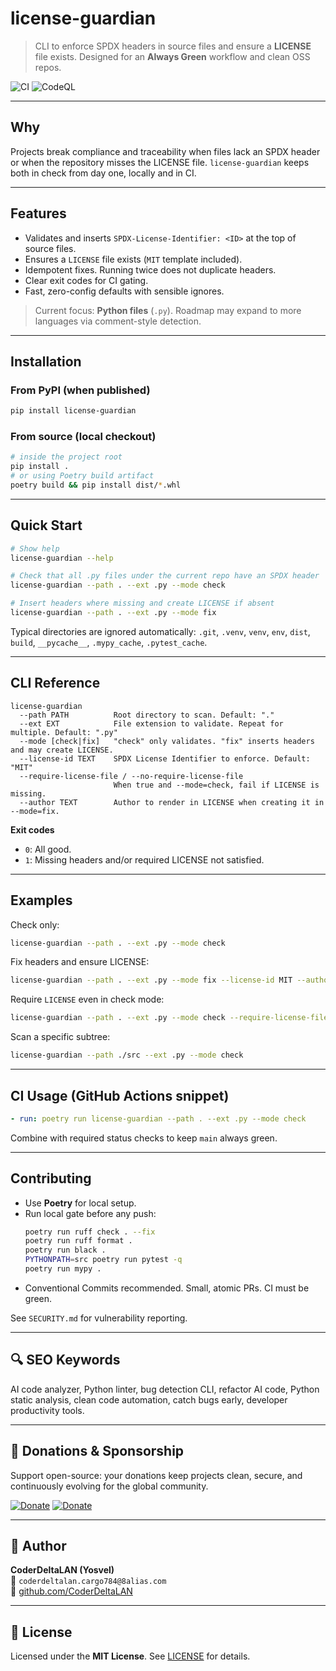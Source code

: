 # license-guardian

> CLI to enforce SPDX headers in source files and ensure a **LICENSE** file exists. Designed for an **Always Green** workflow and clean OSS repos.

![CI](https://github.com/CoderDeltaLAN/license-guardian/actions/workflows/ci.yml/badge.svg?branch=main)
![CodeQL](https://github.com/CoderDeltaLAN/license-guardian/actions/workflows/codeql.yml/badge.svg?branch=main)

---

## Why

Projects break compliance and traceability when files lack an SPDX header or when the repository misses the LICENSE file. `license-guardian` keeps both in check from day one, locally and in CI.

---

## Features

- Validates and inserts `SPDX-License-Identifier: <ID>` at the top of source files.
- Ensures a `LICENSE` file exists (`MIT` template included).
- Idempotent fixes. Running twice does not duplicate headers.
- Clear exit codes for CI gating.
- Fast, zero-config defaults with sensible ignores.

> Current focus: **Python files** (`.py`). Roadmap may expand to more languages via comment-style detection.

---

## Installation

### From PyPI (when published)
```bash
pip install license-guardian
```

### From source (local checkout)
```bash
# inside the project root
pip install .
# or using Poetry build artifact
poetry build && pip install dist/*.whl
```

---

## Quick Start

```bash
# Show help
license-guardian --help

# Check that all .py files under the current repo have an SPDX header
license-guardian --path . --ext .py --mode check

# Insert headers where missing and create LICENSE if absent
license-guardian --path . --ext .py --mode fix
```

Typical directories are ignored automatically: `.git`, `.venv`, `venv`, `env`, `dist`, `build`, `__pycache__`, `.mypy_cache`, `.pytest_cache`.

---

## CLI Reference

```
license-guardian
  --path PATH          Root directory to scan. Default: "."
  --ext EXT            File extension to validate. Repeat for multiple. Default: ".py"
  --mode [check|fix]   "check" only validates. "fix" inserts headers and may create LICENSE.
  --license-id TEXT    SPDX License Identifier to enforce. Default: "MIT"
  --require-license-file / --no-require-license-file
                       When true and --mode=check, fail if LICENSE is missing.
  --author TEXT        Author to render in LICENSE when creating it in --mode=fix.
```

**Exit codes**
- `0`: All good.
- `1`: Missing headers and/or required LICENSE not satisfied.

---

## Examples

Check only:
```bash
license-guardian --path . --ext .py --mode check
```

Fix headers and ensure LICENSE:
```bash
license-guardian --path . --ext .py --mode fix --license-id MIT --author "CoderDeltaLAN"
```

Require `LICENSE` even in check mode:
```bash
license-guardian --path . --ext .py --mode check --require-license-file
```

Scan a specific subtree:
```bash
license-guardian --path ./src --ext .py --mode check
```

---

## CI Usage (GitHub Actions snippet)

```yaml
- run: poetry run license-guardian --path . --ext .py --mode check
```

Combine with required status checks to keep `main` always green.

---

## Contributing

- Use **Poetry** for local setup.
- Run local gate before any push:
  ```bash
  poetry run ruff check . --fix
  poetry run ruff format .
  poetry run black .
  PYTHONPATH=src poetry run pytest -q
  poetry run mypy .
  ```
- Conventional Commits recommended. Small, atomic PRs. CI must be green.

See `SECURITY.md` for vulnerability reporting.

---

## 🔍 SEO Keywords

AI code analyzer, Python linter, bug detection CLI, refactor AI code, Python static analysis, clean code automation, catch bugs early, developer productivity tools.

---

## 💖 Donations & Sponsorship

Support open-source: your donations keep projects clean, secure, and continuously evolving for the global community.

[![Donate](https://img.shields.io/badge/Donate-PayPal-0070ba.svg?logo=paypal&logoColor=0F0C29#gh-light-mode-only)](https://www.paypal.com/donate/?hosted_button_id=YVENCBNCZWVPW)
[![Donate](https://img.shields.io/badge/Donate-PayPal-0070ba.svg?logo=paypal&logoColor=7AA9FF#gh-dark-mode-only)](https://www.paypal.com/donate/?hosted_button_id=YVENCBNCZWVPW)

---

## 👤 Author

**CoderDeltaLAN (Yosvel)**  
📧 `coderdeltalan.cargo784@8alias.com`  
🐙 [github.com/CoderDeltaLAN](https://github.com/CoderDeltaLAN)

---

## 📄 License

Licensed under the **MIT License**. See [LICENSE](./LICENSE) for details.
